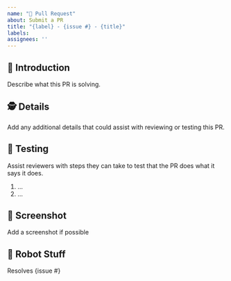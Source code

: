 ```yaml
---
name: "🌱 Pull Request"
about: Submit a PR
title: "{label} - {issue #} - {title}"
labels:
assignees: ''
---
```


## 👋 Introduction

Describe what this PR is solving.

## 🕵️ Details

Add any additional details that could assist with reviewing or testing this PR.

## 🧪 Testing

Assist reviewers with steps they can take to test that the PR does what it says it does.

1. ...
2. ...

## 📸 Screenshot

Add a screenshot if possible


## 🤖 Robot Stuff

Resolves {issue #}
